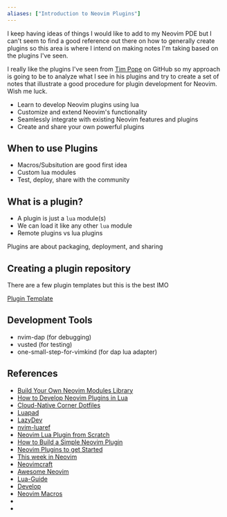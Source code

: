 ```yaml
---
aliases: ["Introduction to Neovim Plugins"]
---
```


I keep having ideas of things I would like to add to my Neovim PDE but I can't seem to find a good reference out there on how to generally create plugins so this area is where I intend on making notes I'm taking based on the plugins I've seen.

I really like the plugins I've seen from [Tim Pope](https://github.com/tpope) on GitHub so my approach is going to be to analyze what I see in his plugins and try to create a set of notes that illustrate a good procedure for plugin development for Neovim. Wish me luck.


- Learn to develop Neovim plugins using lua
- Customize and extend Neovim's functionality
- Seamlessly integrate with existing Neovim features and plugins
- Create and share your own powerful plugins

## When to use Plugins

- Macros/Subsitution are good first idea
- Custom lua modules
- Test, deploy, share with the community

## What is a plugin?

- A plugin is just a `lua` module(s)
- We can load it like any other `lua` module
- Remote plugins vs lua plugins

Plugins are about packaging, deployment, and sharing


## Creating a plugin repository

There are a few plugin templates but this is the best IMO

[Plugin Template](https://github.com/nvimdev/nvim-plugin-template)


## Development Tools

- nvim-dap (for debugging)
- vusted (for testing)
- one-small-step-for-vimkind (for dap lua adapter)




## References

- [Build Your Own Neovim Modules Library](https://www.youtube.com/watch?v=R1ecY30YBVk)
- [How to Develop Neovim Plugins in Lua](https://www.youtube.com/watch?v=yN04HCeOjmo)
- [Cloud-Native Corner Dotfiles](https://www.youtube.com/redirect?event=video_description&redir_token=QUFFLUhqazZOYWVaYmN1YVU4UHRBbEVfaHNwN3ZmMUlSZ3xBQ3Jtc0tuVkdRQy1xdmxQLS10WV9kY2RMWUhGQzVsejhIMS1SdU1XUnFTQ1BYeldzWlhmRWlPbjZ4aFVlUndGRGh3NEpEWjQtYzhmZUxIcXZyNXVRRERQOWo5clQzNG9MN0t1YkZuYmpFdURNNFYyNDFpaldRaw&q=https%3A%2F%2Fgithub.com%2FPiotr1215%2Fdotfiles%2Ftree%2Fmaster%2F.config%2Fnvim&v=yN04HCeOjmo)
- [Luapad](https://github.com/rafcamlet/nvim-luapad)
- [LazyDev](https://github.com/folke/lazydev.nvim)
- [nvim-luaref](https://github.com/emiasims/nvim-luaref)
- [Neovim Lua Plugin from Scratch](https://www.youtube.com/watch?v=n4Lp4cV8YR0)
- [How to Build a Simple Neovim Plugin](https://adam-drake-frontend-developer.medium.com/how-to-build-a-simple-neovim-plugin-0763e7593b07)
- [Neovim Plugins to get Started](https://vonheikemen.github.io/devlog/tools/neovim-plugins-to-get-started/)
- [This week in Neovim](https://dotfyle.com/this-week-in-neovim)
- [Neovimcraft](https://neovimcraft.com/)
- [Awesome Neovim](https://github.com/rockerBOO/awesome-neovim)
- [Lua-Guide](https://neovim.io/doc/user/lua-guide.html#lua-guide)
- [Develop](https://neovim.io/doc/user/develop.html)
- [Neovim Macros](https://www.youtube.com/watch?v=ERMmTs4AVA4)
- 
- 